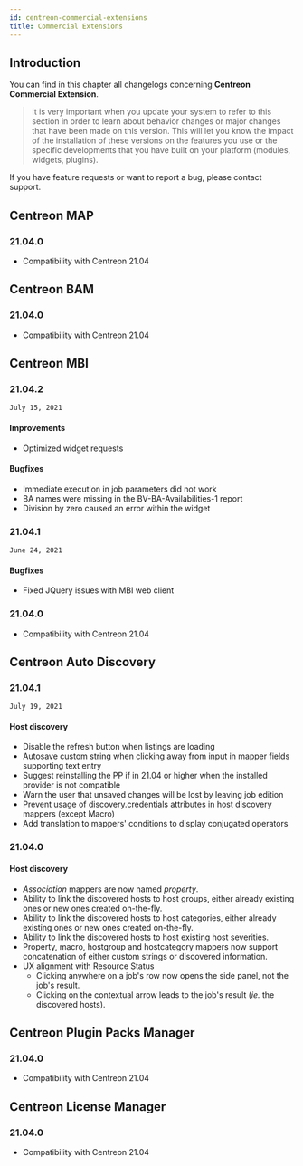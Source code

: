 ```yaml
---
id: centreon-commercial-extensions
title: Commercial Extensions
---
```


## Introduction

You can find in this chapter all changelogs concerning **Centreon Commercial
Extension**.

> It is very important when you update your system to refer to this
> section in order to learn about behavior changes or major changes that
> have been made on this version. This will let you know the impact of
> the installation of these versions on the features you use or the
> specific developments that you have built on your platform (modules,
> widgets, plugins).

If you have feature requests or want to report a bug, please contact support.

## Centreon MAP

### 21.04.0

- Compatibility with Centreon 21.04

## Centreon BAM

### 21.04.0

- Compatibility with Centreon 21.04

## Centreon MBI

### 21.04.2

`July 15, 2021`

#### Improvements

- Optimized widget requests

#### Bugfixes

- Immediate execution in job parameters did not work
- BA names were missing in the BV-BA-Availabilities-1 report
- Division by zero caused an error within the widget

### 21.04.1

`June 24, 2021`

#### Bugfixes

- Fixed JQuery issues with MBI web client

### 21.04.0

- Compatibility with Centreon 21.04

## Centreon Auto Discovery

### 21.04.1

`July 19, 2021`

#### Host discovery

- Disable the refresh button when listings are loading
- Autosave custom string when clicking away from input in mapper fields supporting text entry 
- Suggest reinstalling the PP if in 21.04 or higher when the installed provider is not compatible
- Warn the user that unsaved changes will be lost by leaving job edition
- Prevent usage of discovery.credentials attributes in host discovery mappers (except Macro)
- Add translation to mappers' conditions to display conjugated operators

### 21.04.0

#### Host discovery

- *Association* mappers are now named *property*.
- Ability to link the discovered hosts to host groups, either already existing ones or new ones created on-the-fly.
- Ability to link the discovered hosts to host categories, either already existing ones or new ones created on-the-fly.
- Ability to link the discovered hosts to host existing host severities.
- Property, macro, hostgroup and hostcategory mappers now support concatenation of either custom strings or discovered information.
- UX alignment with Resource Status
    - Clicking anywhere on a job's row now opens the side panel, not the job's result.
    - Clicking on the contextual arrow leads to the job's result (*ie.* the discovered hosts).

## Centreon Plugin Packs Manager

### 21.04.0

- Compatibility with Centreon 21.04

## Centreon License Manager

### 21.04.0

- Compatibility with Centreon 21.04
